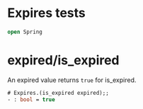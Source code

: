 # Expires tests

```ocaml
open Spring
```

# expired/is_expired

An expired value returns `true` for is_expired.

```ocaml
# Expires.(is_expired expired);;
- : bool = true
```
